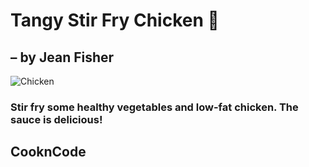 # Tangy Stir Fry Chicken :poultry_leg:
## – by Jean Fisher

![Chicken](https://whatsfordinner.net/images/Meals/Tangy-Stir-Fry-Chicken/LargeImage/Tangy-Stir-Fry-Chicken.jpg)

### Stir fry some healthy vegetables and low-fat chicken. The sauce is delicious!





## CooknCode 
